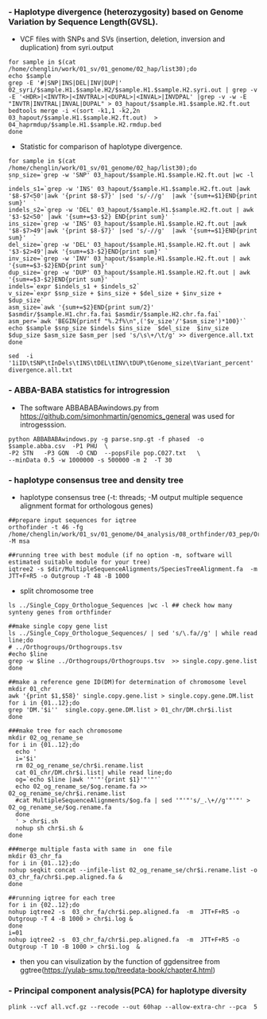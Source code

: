 ### - Haplotype divergence (heterozygosity) based on Genome Variation by Sequence Length(GVSL).

- VCF files with SNPs and SVs (insertion, deletion, inversion and duplication) from syri.output

```
for sample in $(cat /home/chenglin/work/01_sv/01_genome/02_hap/list30);do
echo $sample 
grep -E '#|SNP|INS|DEL|INV|DUP|' 02_syri/$sample.H1.$sample.H2/$sample.H1.$sample.H2.syri.out | grep -v -E '<HDR>|<INVTR>|<INVTRAL>|<DUPAL>|<INVAL>|INVDPAL' |grep -v -w -E "INVTR|INVTRAL|INVAL|DUPAL" > 03_hapout/$sample.H1.$sample.H2.ft.out 
bedtools merge -i <(sort -k1,1 -k2,2n 03_hapout/$sample.H1.$sample.H2.ft.out)  > 04_haprmdup/$sample.H1.$sample.H2.rmdup.bed 
done
```
- Statistic for comparison of haplotype divergence.
```
for sample in $(cat /home/chenglin/work/01_sv/01_genome/02_hap/list30);do
snp_size=`grep -w 'SNP' 03_hapout/$sample.H1.$sample.H2.ft.out |wc -l `
indels_s1=`grep -w 'INS' 03_hapout/$sample.H1.$sample.H2.ft.out |awk '$8-$7<50'|awk '{print $8-$7}' |sed 's/-//g'  |awk '{sum+=$1}END{print sum}'  `
indels_s2=`grep -w 'DEL' 03_hapout/$sample.H1.$sample.H2.ft.out | awk '$3-$2<50' |awk '{sum+=$3-$2} END{print sum}' `
ins_size=`grep -w 'INS' 03_hapout/$sample.H1.$sample.H2.ft.out |awk '$8-$7>49'|awk '{print $8-$7}' |sed 's/-//g'  |awk '{sum+=$1}END{print sum}'  `
del_size=`grep -w 'DEL' 03_hapout/$sample.H1.$sample.H2.ft.out | awk '$3-$2>49'|awk '{sum+=$3-$2}END{print sum}' `
inv_size=`grep -w 'INV' 03_hapout/$sample.H1.$sample.H2.ft.out | awk '{sum+=$3-$2}END{print sum}' `
dup_size=`grep -w 'DUP' 03_hapout/$sample.H1.$sample.H2.ft.out | awk '{sum+=$3-$2}END{print sum}' `
indels=`expr $indels_s1 + $indels_s2`
v_size=`expr $snp_size + $ins_size + $del_size + $inv_size + $dup_size`
asm_size=`awk '{sum+=$2}END{print sum/2}' $asmdir/$sample.H1.chr.fa.fai $asmdir/$sample.H2.chr.fa.fai`
asm_per=`awk 'BEGIN{printf "%.2f%\n",('$v_size'/'$asm_size')*100}'`
echo $sample $snp_size $indels $ins_size  $del_size  $inv_size  $dup_size $asm_size $asm_per |sed 's/\s\+/\t/g' >> divergence.all.txt
done

sed  -i '1iID\tSNP\tInDels\tINS\tDEL\tINV\tDUP\tGenome_size\tVariant_percent' divergence.all.txt
```

### - ABBA-BABA statistics for introgression
- The software ABBABABAwindows.py from https://github.com/simonhmartin/genomics_general was used for introgesssion.
```
python ABBABABAwindows.py -g parse.snp.gt -f phased  -o $sample.abba.csv  -P1 PHU  \
-P2 STN   -P3 GON  -O CND  --popsFile pop.C027.txt   \
--minData 0.5 -w 1000000 -s 500000 -m 2  -T 30
```

### - haplotype consensus tree and density tree
- haplotype consensus tree (-t: threads; -M output multiple sequence alignment format for orthologous genes)
```
##prepare input sequences for iqtree
orthofinder -t 46 -fg /home/chenglin/work/01_sv/01_genome/04_analysis/08_orthfinder/03_pep/OrthoFinder/Results_Oct12_1 -M msa 

##running tree with best module (if no option -m, software will estimated suitable module for your tree)
iqtree2 -s $dir/MultipleSequenceAlignments/SpeciesTreeAlignment.fa  -m  JTT+F+R5 -o Outgroup -T 48 -B 1000
```

- split chromosome tree
```
ls ../Single_Copy_Orthologue_Sequences |wc -l ## check how many synteny genes from orthfinder

##make single copy gene list 
ls ../Single_Copy_Orthologue_Sequences/ | sed 's/\.fa//g' | while read line;do
# ../Orthogroups/Orthogroups.tsv 
#echo $line 
grep -w $line ../Orthogroups/Orthogroups.tsv  >> single.copy.gene.list
done

##make a reference gene ID(DM)for determination of chromosome level
mkdir 01_chr
awk '{print $1,$58}' single.copy.gene.list > single.copy.gene.DM.list
for i in {01..12};do
grep 'DM.'$i''  single.copy.gene.DM.list > 01_chr/DM.chr$i.list
done

###make tree for each chromosome
mkdir 02_og_rename_se
for i in {01..12};do
  echo '
  i='$i'
  rm 02_og_rename_se/chr$i.rename.list
  cat 01_chr/DM.chr$i.list| while read line;do
  og=`echo $line |awk '"'"'{print $1}'"'"'`
  echo 02_og_rename_se/$og.rename.fa >> 02_og_rename_se/chr$i.rename.list
  #cat MultipleSequenceAlignments/$og.fa | sed '"'"'s/_.\+//g'"'"' > 02_og_rename_se/$og.rename.fa
  done
  ' > chr$i.sh
  nohup sh chr$i.sh &
done

###merge multiple fasta with same in  one file
mkdir 03_chr_fa
for i in {01..12};do
nohup seqkit concat --infile-list 02_og_rename_se/chr$i.rename.list -o 03_chr_fa/chr$i.pep.aligned.fa &
done

##running iqtree for each tree 
for i in {02..12};do
nohup iqtree2 -s  03_chr_fa/chr$i.pep.aligned.fa  -m  JTT+F+R5 -o Outgroup -T 4 -B 1000 > chr$i.log &
done
i=01
nohup iqtree2 -s  03_chr_fa/chr$i.pep.aligned.fa  -m  JTT+F+R5 -o Outgroup -T 10 -B 1000 > chr$i.log  &

```
- then you can visulization by the function of ggdensitree from ggtree(https://yulab-smu.top/treedata-book/chapter4.html)

### - Principal component analysis(PCA) for haplotype diversity
```
plink --vcf all.vcf.gz --recode --out 60hap --allow-extra-chr --pca  5
```


